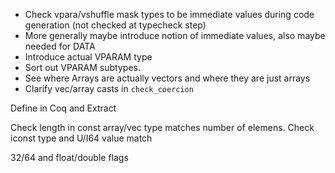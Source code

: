 
* Check vpara/vshuffle mask types to be immediate values during code generation (not checked at typecheck step)
* More generally maybe introduce notion of immediate values, also maybe needed for DATA
* Introduce actual VPARAM type
* Sort out VPARAM subtypes.
* See where Arrays are actually vectors and where they are just arrays
* Clarify vec/array casts in `check_coercion`



Define in Coq and Extract

Check length in const array/vec type matches number of elemens.
Check iconst type and U/I64 value match


32/64 and float/double flags

                                
